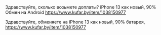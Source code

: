 Здравствуйте, сколько возьмете доплаты?
iPhone 13 как новый, 90% Обмен на Android
https://www.kufar.by/item/1038150977


Здравствуйте, обменяете на
iPhone 13 как новый, 90% батарея,
https://www.kufar.by/item/1038150977